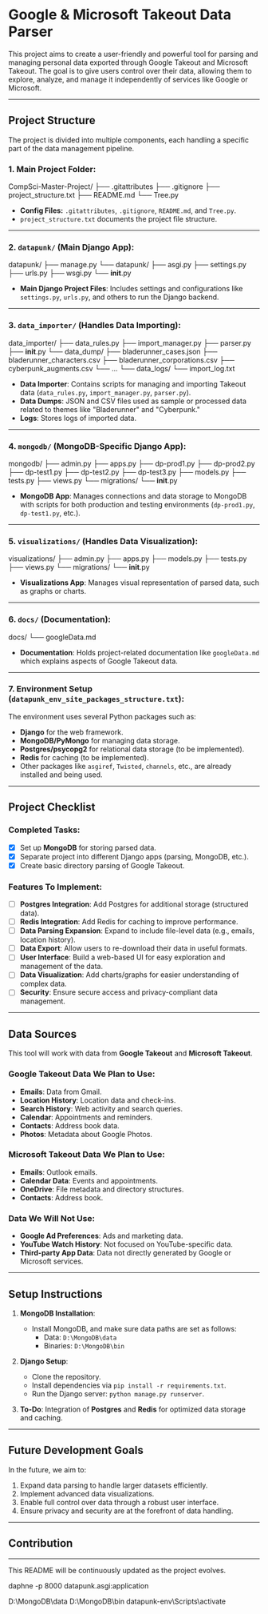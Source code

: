 # Google & Microsoft Takeout Data Parser

This project aims to create a user-friendly and powerful tool for parsing and managing personal data exported through Google Takeout and Microsoft Takeout. The goal is to give users control over their data, allowing them to explore, analyze, and manage it independently of services like Google or Microsoft.

---

## Project Structure

The project is divided into multiple components, each handling a specific part of the data management pipeline.

### 1. Main Project Folder:

CompSci-Master-Project/
├── .gitattributes
├── .gitignore
├── project_structure.txt
├── README.md
└── Tree.py

- **Config Files:** `.gitattributes`, `.gitignore`, `README.md`, and `Tree.py`.
- `project_structure.txt` documents the project file structure.

---

### 2. `datapunk/` (Main Django App):

datapunk/
├── manage.py
└── datapunk/
    ├── asgi.py
    ├── settings.py
    ├── urls.py
    ├── wsgi.py
    └── __init__.py
- **Main Django Project Files**: Includes settings and configurations like `settings.py`, `urls.py`, and others to run the Django backend.

---

### 3. `data_importer/` (Handles Data Importing):

data_importer/
├── data_rules.py
├── import_manager.py
├── parser.py
├── __init__.py
└── data_dump/
    ├── bladerunner_cases.json
    ├── bladerunner_characters.csv
    ├── bladerunner_corporations.csv
    ├── cyberpunk_augments.csv
    └── ...
└── data_logs/
    └── import_log.txt

- **Data Importer**: Contains scripts for managing and importing Takeout data (`data_rules.py`, `import_manager.py`, `parser.py`).
- **Data Dumps**: JSON and CSV files used as sample or processed data related to themes like "Bladerunner" and "Cyberpunk."
- **Logs**: Stores logs of imported data.

---

### 4. `mongodb/` (MongoDB-Specific Django App):

mongodb/
├── admin.py
├── apps.py
├── dp-prod1.py
├── dp-prod2.py
├── dp-test1.py
├── dp-test2.py
├── dp-test3.py
├── models.py
├── tests.py
├── views.py
└── migrations/
    └── __init__.py

- **MongoDB App**: Manages connections and data storage to MongoDB with scripts for both production and testing environments (`dp-prod1.py`, `dp-test1.py`, etc.).

---

### 5. `visualizations/` (Handles Data Visualization):

visualizations/
├── admin.py
├── apps.py
├── models.py
├── tests.py
├── views.py
└── migrations/
    └── __init__.py
- **Visualizations App**: Manages visual representation of parsed data, such as graphs or charts.

---

### 6. `docs/` (Documentation):

docs/
└── googleData.md
- **Documentation**: Holds project-related documentation like `googleData.md` which explains aspects of Google Takeout data.

---

### 7. Environment Setup (`datapunk_env_site_packages_structure.txt`):
The environment uses several Python packages such as:
- **Django** for the web framework.
- **MongoDB/PyMongo** for managing data storage.
- **Postgres/psycopg2** for relational data storage (to be implemented).
- **Redis** for caching (to be implemented).
- Other packages like `asgiref`, `Twisted`, `channels`, etc., are already installed and being used.

---

## Project Checklist

### Completed Tasks:
- [x] Set up **MongoDB** for storing parsed data.
- [x] Separate project into different Django apps (parsing, MongoDB, etc.).
- [x] Create basic directory parsing of Google Takeout.

### Features To Implement:
- [ ] **Postgres Integration**: Add Postgres for additional storage (structured data).
- [ ] **Redis Integration**: Add Redis for caching to improve performance.
- [ ] **Data Parsing Expansion**: Expand to include file-level data (e.g., emails, location history).
- [ ] **Data Export**: Allow users to re-download their data in useful formats.
- [ ] **User Interface**: Build a web-based UI for easy exploration and management of the data.
- [ ] **Data Visualization**: Add charts/graphs for easier understanding of complex data.
- [ ] **Security**: Ensure secure access and privacy-compliant data management.

---

## Data Sources

This tool will work with data from **Google Takeout** and **Microsoft Takeout**.

### Google Takeout Data We Plan to Use:
- **Emails**: Data from Gmail.
- **Location History**: Location data and check-ins.
- **Search History**: Web activity and search queries.
- **Calendar**: Appointments and reminders.
- **Contacts**: Address book data.
- **Photos**: Metadata about Google Photos.

### Microsoft Takeout Data We Plan to Use:
- **Emails**: Outlook emails.
- **Calendar Data**: Events and appointments.
- **OneDrive**: File metadata and directory structures.
- **Contacts**: Address book.

### Data We Will Not Use:
- **Google Ad Preferences**: Ads and marketing data.
- **YouTube Watch History**: Not focused on YouTube-specific data.
- **Third-party App Data**: Data not directly generated by Google or Microsoft services.

---

## Setup Instructions

1. **MongoDB Installation**:
   - Install MongoDB, and make sure data paths are set as follows:
     - Data: `D:\MongoDB\data`
     - Binaries: `D:\MongoDB\bin`

2. **Django Setup**:
   - Clone the repository.
   - Install dependencies via `pip install -r requirements.txt`.
   - Run the Django server: `python manage.py runserver`.

3. **To-Do**: Integration of **Postgres** and **Redis** for optimized data storage and caching.

---

## Future Development Goals

In the future, we aim to:
1. Expand data parsing to handle larger datasets efficiently.
2. Implement advanced data visualizations.
3. Enable full control over data through a robust user interface.
4. Ensure privacy and security are at the forefront of data handling.

---

## Contribution

---

This README will be continuously updated as the project evolves.





daphne -p 8000 datapunk.asgi:application

D:\MongoDB\data
D:\MongoDB\bin
datapunk-env\Scripts\activate
